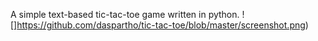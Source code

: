 A simple text-based tic-tac-toe game written in python.
![]https://github.com/daspartho/tic-tac-toe/blob/master/screenshot.png)
